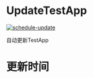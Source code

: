 # UpdateTestApp


[![schedule-update](https://github.com/TestJken66/UpdateTestApp/actions/workflows/main.yml/badge.svg)](https://github.com/TestJken66/UpdateTestApp/actions/workflows/main.yml)

自动更新TestApp

# 更新时间

